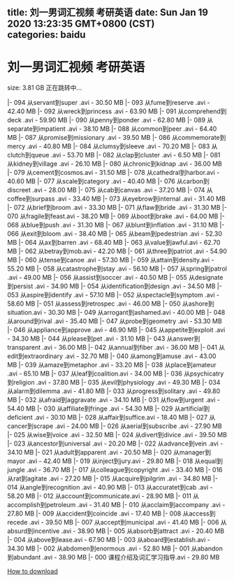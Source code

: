 
title: 刘一男词汇视频 考研英语
date: Sun Jan 19 2020 13:23:35 GMT+0800 (CST)    
categories: baidu
---

# 刘一男词汇视频 考研英语
size: 3.81 GB
 正在跳转中...
 
|- 094 从servant到super .avi - 30.50 MB
|- 093 从fume到reserve .avi - 42.40 MB
|- 092 从wreck到princess .avi - 63.90 MB
|- 091 从comprehend到deck .avi - 59.90 MB
|- 090 从penny到ponder .avi - 62.80 MB
|- 089 从separate到impatient .avi - 38.10 MB
|- 088 从common到peer .avi - 64.40 MB
|- 087 从promise到missionary .avi - 39.50 MB
|- 086 从commemorate到mercy .avi - 40.80 MB
|- 084 从clumsy到sleeve .avi - 70.20 MB
|- 083 从clutch到queue .avi - 53.70 MB
|- 082 从clap到cluster .avi - 6.50 MB
|- 081 从kidney到village .avi - 26.10 MB
|- 080 从chronic到kidnap .avi - 36.00 MB
|- 079 从cement到cosmos.avi - 31.50 MB
|- 078 从cathedral到harbor.avi - 40.60 MB
|- 077 从scale到category .avi - 40.40 MB
|- 076 从carbon到discreet .avi - 28.00 MB
|- 075 从cab到canvas .avi - 37.20 MB
|- 074 从coffee到surpass .avi - 33.40 MB
|- 073 从eyebrow到internal .avi - 31.40 MB
|- 072 从brief到broom .avi - 33.30 MB
|- 071 从flaw到bride .avi - 31.30 MB
|- 070 从fragile到feast.avi - 38.20 MB
|- 069 从boot到brake .avi - 64.00 MB
|- 068 从blue到push .avi - 31.30 MB
|- 067 从blunt到inflation .avi - 31.10 MB
|- 066 从exit到bloom .avi - 38.40 MB
|- 065 从beam到pedestrian .avi - 52.30 MB
|- 064 从ax到barren .avi - 68.40 MB
|- 063 从value到awful.avi - 62.70 MB
|- 062 从betray到mob.avi - 42.20 MB
|- 061 从three到patriot .avi - 54.90 MB
|- 060 从tense到canoe .avi - 57.30 MB
|- 059 从attain到density.avi - 55.20 MB
|- 058 从catastrophe到stay .avi - 56.10 MB
|- 057 从spring到patrol .avi - 49.00 MB
|- 056 从assist到soccer .avi - 40.50 MB
|- 055 从designate到persist .avi - 34.90 MB
|- 054 从identification到design .avi - 34.50 MB
|- 053 从aspire到identify .avi - 57.10 MB
|- 052 从spectacle到symptom .avi - 58.60 MB
|- 051 从assess到retrospec .avi - 46.00 MB
|- 050 从ashore到situation.avi - 30.30 MB
|- 049 从arrogant到ashamed.avi - 40.00 MB
|- 048 从around到rival .avi - 35.40 MB
|- 047 从probe到geometry .avi - 53.30 MB
|- 046 从appliance到approve .avi - 46.90 MB
|- 045 从appetite到exploit .avi - 34.30 MB
|- 044 从please到pet .avi - 31.10 MB
|- 043 从answer到transparent .avi - 36.00 MB
|- 042 从annual到fiber .avi - 36.00 MB
|- 041 从edit到extraordinary .avi - 32.70 MB
|- 040 从among到amuse .avi - 43.00 MB
|- 039 从amaze到metaphor .avi - 33.20 MB
|- 038 从place到amateur .avi - 65.10 MB
|- 037 从leaf到coalition.avi - 34.00 MB
|- 036 从psychicatry到religion .avi - 37.80 MB
|- 035 从evil到physiology .avi - 49.30 MB
|- 034 从alarm到dilemma .avi - 41.80 MB
|- 033 从progress到solitary .avi - 49.80 MB
|- 032 从afraid到aggravate .avi - 34.10 MB
|- 031 从flow到urgent .avi - 54.40 MB
|- 030 从affiliate到fringe .avi - 54.30 MB
|- 029 从artificial到deficient .avi - 30.10 MB
|- 028 从affair到suffice.avi - 18.40 MB
|- 027 从cancer到scrape .avi - 24.00 MB
|- 026 从aerial到subscribe .avi - 27.90 MB
|- 025 从wise到voice .avi - 32.50 MB
|- 024 从divert到divice .avi - 39.50 MB
|- 023 从ancestor到universal .avi - 20.20 MB
|- 022 从advance到vein .avi - 34.10 MB
|- 021 从adult到apparent .avi - 20.50 MB
|- 020 从manager到mayor .avi - 42.40 MB
|- 019 从inject到jury.avi - 29.80 MB
|- 018 从equal到jungle .avi - 36.70 MB
|- 017 从colleague到copyright .avi - 33.40 MB
|- 016 从rat到agitate .avi - 27.20 MB
|- 015 从acquire到pilgrim .avi - 34.80 MB
|- 014 从angle到recognition .avi - 40.90 MB
|- 013 从accuratet到cab .avi - 58.20 MB
|- 012 从account到communicate.avi - 28.90 MB
|- 011 从accomplish到petroleum .avi - 31.40 MB
|- 010 从acclaim到accompany .avi - 27.80 MB
|- 009 从accident到coincide .avi - 17.40 MB
|- 008 从access到recede .avi - 39.50 MB
|- 007 从accept到municipal .avi - 41.40 MB
|- 006 从absurd到incentive .avi - 38.90 MB
|- 005 从absorb到attract .avi - 20.40 MB
|- 004 从above到lease.avi - 67.90 MB
|- 003 从aboard到establish.avi - 34.30 MB
|- 002 从abdomen到enormous .avi - 52.80 MB
|- 001 从abandon到abundant .avi - 38.90 MB
|- 000 课程介绍及词汇学习指导.avi - 29.80 MB

[How to download](https://bpcam.bemobtrk.com/go/2ceec3aa-1ca2-46d6-b9ff-aaa5c184517c?jno=516)